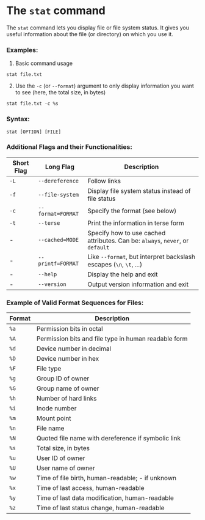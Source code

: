 # The `stat` command

The `stat` command lets you display file or file system status. It gives you useful information about the file (or directory) on which you use it.

### Examples:

1. Basic command usage

```
stat file.txt
```

2. Use the `-c` (or `--format`) argument to only display information you want to see (here, the total size, in bytes)

```
stat file.txt -c %s
```

### Syntax:

```
stat [OPTION] [FILE]
```

### Additional Flags and their Functionalities:

| Short Flag | Long Flag         | Description                                                                   |
| ---------- | ----------------- | ----------------------------------------------------------------------------- |
| `-L`       | `--dereference`   | Follow links                                                                  |
| `-f`       | `--file-system`   | Display file system status instead of file status                             |
| `-c`       | `--format=FORMAT` | Specify the format (see below)                                                |
| `-t`       | `--terse`         | Print the information in terse form                                           |
| -          | `--cached=MODE`   | Specify how to use cached attributes. Can be: `always`, `never`, or `default` |
| -          | `--printf=FORMAT` | Like `--format`, but interpret backslash escapes (`\n`, `\t`, ...)            |
| -          | `--help`          | Display the help and exit                                                     |
| -          | `--version`       | Output version information and exit                                           |


### Example of Valid Format Sequences for Files:

| Format | Description                                          |
| ------ | ---------------------------------------------------- |
| `%a`   | Permission bits in octal                             |
| `%A`   | Permission bits and file type in human readable form |
| `%d`   | Device number in decimal                             |
| `%D`   | Device number in hex                                 |
| `%F`   | File type                                            |
| `%g`   | Group ID of owner                                    |
| `%G`   | Group name of owner                                  |
| `%h`   | Number of hard links                                 |
| `%i`   | Inode number                                         |
| `%m`   | Mount point                                          |
| `%n`   | File name                                            |
| `%N`   | Quoted file name with dereference if symbolic link   |
| `%s`   | Total size, in bytes                                 |
| `%u`   | User ID of owner                                     |
| `%U`   | User name of owner                                   |
| `%w`   | Time of file birth, human-readable; - if unknown     |
| `%x`   | Time of last access, human-readable                  |
| `%y`   | Time of last data modification, human-readable       |
| `%z`   | Time of last status change, human-readable           |
